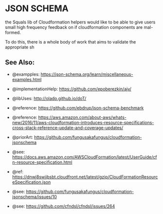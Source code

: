 # JSON SCHEMA

the Squals lib of Cloudformation helpers would like to be able to give users small high frequency feedback on if cloudformation components are mal-formed.

To do this, there is a whole body of work that aims to validate the appropriate sh

## See Also:

- @exampples: <https://json-schema.org/learn/miscellaneous-examples.html>

- @implementationHelp: <https://github.com/epoberezkin/ajv/>

- @libUses: <http://olado.github.io/doT/>

- @reference: <https://github.com/ebdrup/json-schema-benchmark>

- @reference: <https://aws.amazon.com/about-aws/whats-new/2016/11/aws-cloudformation-introduces-resource-specifications-cross-stack-reference-update-and-coverage-updates/>

- @priorArt: <https://github.com/fungusakafungus/cloudformation-jsonschema>

- @see: <https://docs.aws.amazon.com/AWSCloudFormation/latest/UserGuide/cfn-resource-specification.html>

- @ref: <https://dnwj8swjjbsbt.cloudfront.net/latest/gzip/CloudFormationResourceSpecification.json>

- @see: <https://github.com/fungusakafungus/cloudformation-jsonschema/issues/10>

- @see: <https://github.com/cfndsl/cfndsl/issues/264>
